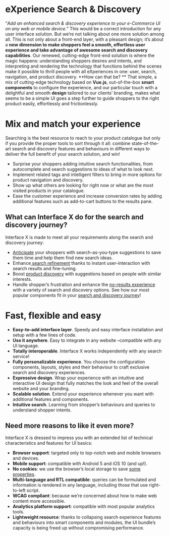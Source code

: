 # eXperience Search & Discovery
“_Add an enhanced search & discovery experience to your e-Commerce UI on any web or mobile device._” This would be a correct introduction for any user interface solution. But we’re not talking about one more solution among all. This is not only about a front-end layer, with a pleasant design; it’s about a **new dimension to make shoppers feel a smooth, effortless user experience and take advantage of awesome search and discovery capabilities**.
Our renewed, cutting-edge front-end solution is where the magic happens: understanding shoppers desires and intents, and interpreting and rendering the technology that functions behind the scenes make it possible to thrill people with all eXperiences in one: user, search, navigation, and product discovery.
**How can that be? **
That simple, a mix of cutting-edge technology based on **Vue.js**, out-of-the-box **smart components** to configure the experience, and our particular touch with a delightful and smooth **design** tailored to our clients’ branding, makes what seems to be a simple UI goes a step further to guide shoppers to the right product easily, effortlessly and frictionlessly.
# Mix and match your experience
Searching is the best resource to reach to your product catalogue but only if you provide the proper tools to sort through it all: combine state-of-the-art search and discovery features and behaviours in different ways to deliver the full benefit of your search solution, and win!
*   Surprise your shoppers adding intuitive search functionalities, from autocomplete and search suggestions to ideas of what to look next.
*   Implement related tags and intelligent filters to bring in more options for product navigation and discovery.
*   Show up what others are looking for right now or what are the most visited products in your catalogue.
*   Ease the customer experience and increase conversion rates by adding additional features such as add-to-cart buttons to the results pane.

## What can Interface X do for the search and discovery journey?
Interface X is made to meet all your requirements along the search and discovery journey:
*   [Anticipate](undefinedlink) your shoppers with search-as-you-type suggestions to save them time and help them find new search ideas.
*   Enhance[ search refinement](undefinedlink) thanks to instant user-interaction with search results and fine-tuning.
*   Boost [product discovery](undefinedlink) with suggestions based on people with similar interests.
*   Handle shopper’s frustration and enhance the [no-results experience](undefinedlink) with a variety of search and discovery options.
See how our most popular components fit in your [search and discovery journey](undefinedlink)!
# Fast, flexible and easy
*   **Easy-to-add interface layer**. Speedy and easy interface installation and setup with a few lines of code.
*   **Use it anywhere**. Easy to integrate in any website –compatible with any UI language.
*   **Totally interoperable**. Interface X works independently with any search service!
*   **Fully personalizable experience**. You choose the configuration components, layouts, styles and their behaviour to craft exclusive search and discovery experiences.
*   **Expressive design**. Wrap your experience with an intuitive and interactive UI design that fully matches the look and feel of the overall website and your branding.
*   **Scalable solution**. Extend your experience whenever you want with additional features and components.
*   **Intuitive search**. Learning from shopper’s behaviours and queries to understand shopper intents.
## Need more reasons to like it even more?
Interface X is dressed to impress you with an extended list of technical characteristics and features for UI basics:
*   **Browser support**: targeted only to top-notch web and mobile browsers and devices.
*   **Mobile support**: compatible with Android 5 and iOS 10 (and up!).
*   **No cookies**: we use the browser’s local storage to save [some properties](http://undefinedlink).
*   **Multi-language and RTL compatible**: queries can be formulated and information is rendered in any language, including those that use right-to-left script.
*   **WCAG compliant**: because we’re concerned about how to make web content more accessible.
*   **Analytics platform support**: compatible with most popular analytics tools.
*   **Lightweight resource**: thanks to collapsing search experience features and behaviours into smart components and modules, the UI bundle’s capacity is being freed up without compromising performance.